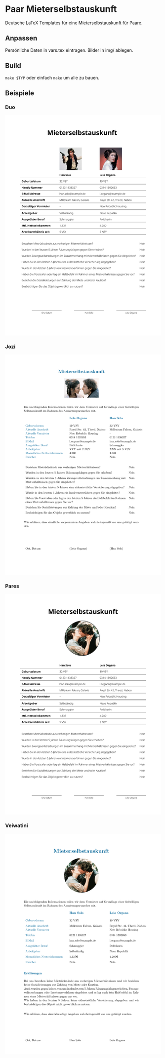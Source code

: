 # Paar Mieterselbstauskunft
Deutsche LaTeX Templates für eine Mieterselbstauskunft für Paare.

## Anpassen
Persönliche Daten in vars.tex eintragen. Bilder in img/ ablegen.

## Build
`make $TYP`
oder einfach `make` um alle zu bauen.

## Beispiele

### Duo
![duo](/examples/duo.pdf.png)

### Jozi
![jozi](/examples/jozi.pdf.png)

### Pares
![pares](/examples/pares.pdf.png)

### Veiwatini
![veiwatini](/examples/veiwatini.pdf.png)
